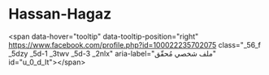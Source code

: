 # Hassan-Hagaz
&lt;span data-hover="tooltip" data-tooltip-position="right" https://www.facebook.com/profile.php?id=100022235702075 class="_56_f _5dzy _5d-1 _3twv _5d-3 _2nlx" aria-label="ملف شخصي مُحقّق" id="u_0_d_It">&lt;/span>
